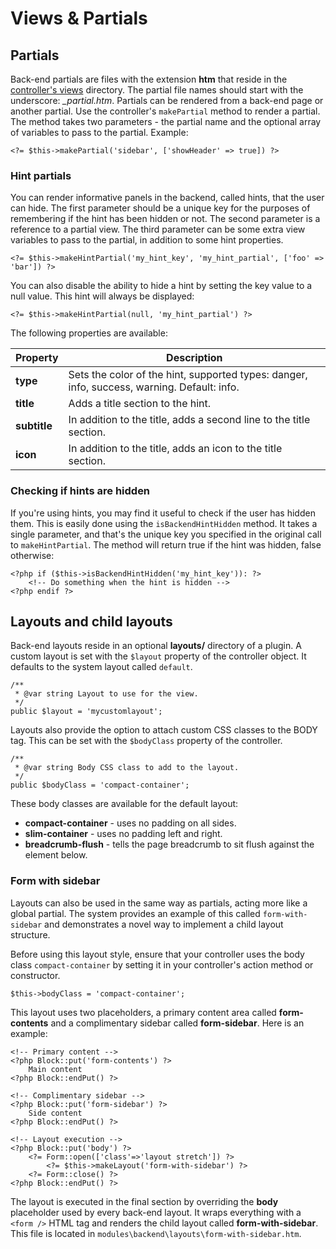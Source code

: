 # Views & Partials

## Partials

Back-end partials are files with the extension **htm** that reside in the [controller's views](../backend/controllers-ajax) directory. The partial file names should start with the underscore: *_partial.htm*. Partials can be rendered from a back-end page or another partial. Use the controller's `makePartial` method to render a partial. The method takes two parameters - the partial name and the optional array of variables to pass to the partial. Example:

    <?= $this->makePartial('sidebar', ['showHeader' => true]) ?>

### Hint partials

You can render informative panels in the backend, called hints, that the user can hide. The first parameter should be a unique key for the purposes of remembering if the hint has been hidden or not. The second parameter is a reference to a partial view. The third parameter can be some extra view variables to pass to the partial, in addition to some hint properties.

    <?= $this->makeHintPartial('my_hint_key', 'my_hint_partial', ['foo' => 'bar']) ?>

You can also disable the ability to hide a hint by setting the key value to a null value. This hint will always be displayed:

    <?= $this->makeHintPartial(null, 'my_hint_partial') ?>

The following properties are available:

Property | Description
------------- | -------------
**type** | Sets the color of the hint, supported types: danger, info, success, warning. Default: info.
**title** | Adds a title section to the hint.
**subtitle** | In addition to the title, adds a second line to the title section.
**icon** | In addition to the title, adds an icon to the title section.

### Checking if hints are hidden

If you're using hints, you may find it useful to check if the user has hidden them. This is easily done using the `isBackendHintHidden` method. It takes a single parameter, and that's the unique key you specified in the original call to `makeHintPartial`. The method will return true if the hint was hidden, false otherwise:

    <?php if ($this->isBackendHintHidden('my_hint_key')): ?>
        <!-- Do something when the hint is hidden -->
    <?php endif ?>

## Layouts and child layouts

Back-end layouts reside in an optional **layouts/** directory of a plugin. A custom layout is set with the `$layout` property of the controller object. It defaults to the system layout called  `default`.

    /**
     * @var string Layout to use for the view.
     */
    public $layout = 'mycustomlayout';

Layouts also provide the option to attach custom CSS classes to the BODY tag. This can be set with the `$bodyClass` property of the controller.

    /**
     * @var string Body CSS class to add to the layout.
     */
    public $bodyClass = 'compact-container';

These body classes are available for the default layout:

- **compact-container** - uses no padding on all sides.
- **slim-container** - uses no padding left and right.
- **breadcrumb-flush** - tells the page breadcrumb to sit flush against the element below.

### Form with sidebar

Layouts can also be used in the same way as partials, acting more like a global partial. The system provides an example of this called `form-with-sidebar` and demonstrates a novel way to implement a child layout structure.

Before using this layout style, ensure that your controller uses the body class `compact-container` by setting it in your controller's action method or constructor.

    $this->bodyClass = 'compact-container';

This layout uses two placeholders, a primary content area called **form-contents** and a complimentary sidebar called **form-sidebar**. Here is an example:

    <!-- Primary content -->
    <?php Block::put('form-contents') ?>
        Main content
    <?php Block::endPut() ?>

    <!-- Complimentary sidebar -->
    <?php Block::put('form-sidebar') ?>
        Side content
    <?php Block::endPut() ?>

    <!-- Layout execution -->
    <?php Block::put('body') ?>
        <?= Form::open(['class'=>'layout stretch']) ?>
            <?= $this->makeLayout('form-with-sidebar') ?>
        <?= Form::close() ?>
    <?php Block::endPut() ?>

The layout is executed in the final section by overriding the **body** placeholder used by every back-end layout. It wraps everything with a `<form />` HTML tag and renders the child layout called **form-with-sidebar**. This file is located in `modules\backend\layouts\form-with-sidebar.htm`.
